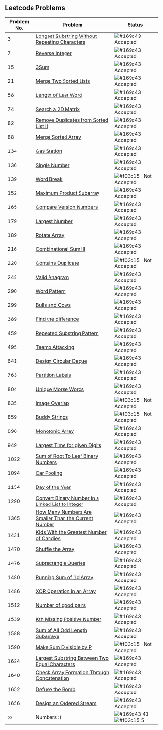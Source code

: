 ## Leetcode Problems

| Problem No. | Problem | Status
|----------|-------------|------|
3 | [Longest Substring Without Repeating Characters](https://leetcode.com/problems/longest-substring-without-repeating-characters/) | ![#169c43](https://via.placeholder.com/12/169c43/169c43?text=+) &nbsp; Accepted</br>
7 | [Reverse Integer](https://leetcode.com/problems/reverse-integer/) | ![#169c43](https://via.placeholder.com/12/169c43/169c43?text=+) &nbsp; Accepted</br>
15 | [3Sum](https://leetcode.com/problems/3sum/) | ![#169c43](https://via.placeholder.com/12/169c43/169c43?text=+) &nbsp; Accepted</br>
21 | [Merge Two Sorted Lists](https://leetcode.com/problems/merge-two-sorted-lists/) | ![#169c43](https://via.placeholder.com/12/169c43/169c43?text=+) &nbsp; Accepted</br>
58 | [Length of Last Word](https://leetcode.com/problems/length-of-last-word/) | ![#169c43](https://via.placeholder.com/12/169c43/169c43?text=+) &nbsp; Accepted</br>
74 | [Search a 2D Matrix](https://leetcode.com/problems/search-a-2d-matrix/) | ![#169c43](https://via.placeholder.com/12/169c43/169c43?text=+) &nbsp; Accepted</br>
82 | [Remove Duplicates from Sorted List II](https://leetcode.com/problems/remove-duplicates-from-sorted-list-ii/) | ![#169c43](https://via.placeholder.com/12/169c43/169c43?text=+) &nbsp; Accepted</br>
88 | [Merge Sorted Array](https://leetcode.com/problems/merge-sorted-array/) | ![#169c43](https://via.placeholder.com/12/169c43/169c43?text=+) &nbsp; Accepted</br>
134 | [Gas Station](https://leetcode.com/problems/gas-station/) | ![#169c43](https://via.placeholder.com/12/169c43/169c43?text=+) &nbsp; Accepted</br>
136 | [Single Number](https://leetcode.com/problems/single-number/) | ![#169c43](https://via.placeholder.com/12/169c43/169c43?text=+) &nbsp; Accepted</br>
139 | [Word Break](https://leetcode.com/problems/word-break/) | ![#f03c15](https://via.placeholder.com/12/f03c15/f03c15?text=+) &nbsp; Not Accepted</br>
152 | [Maximum Product Subarray](https://leetcode.com/problems/maximum-product-subarray/) | ![#169c43](https://via.placeholder.com/12/169c43/169c43?text=+) &nbsp; Accepted</br>
165 | [Compare Version Numbers](https://leetcode.com/problems/compare-version-numbers) | ![#169c43](https://via.placeholder.com/12/169c43/169c43?text=+) &nbsp; Accepted</br>
179 | [Largest Number](https://leetcode.com/problems/largest-number) | ![#169c43](https://via.placeholder.com/12/169c43/169c43?text=+) &nbsp; Accepted</br>
189 | [Rotate Array](https://leetcode.com/problems/rotate-array) | ![#169c43](https://via.placeholder.com/12/169c43/169c43?text=+) &nbsp; Accepted</br>
216 | [Combinational Sum III](https://leetcode.com/problems/combination-sum-iii) | ![#169c43](https://via.placeholder.com/12/169c43/169c43?text=+) &nbsp; Accepted</br>
220 | [Contains Duplicate](https://leetcode.com/problems/contains-duplicate-iii) | ![#f03c15](https://via.placeholder.com/12/f03c15/f03c15?text=+) &nbsp; Not Accepted</br>
242 | [Valid Anagram](https://leetcode.com/problems/valid-anagram) | ![#169c43](https://via.placeholder.com/12/169c43/169c43?text=+) &nbsp; Accepted</br>
290 | [Word Pattern](https://leetcode.com/problems/word-pattern) | ![#169c43](https://via.placeholder.com/12/169c43/169c43?text=+) &nbsp; Accepted</br>
299 | [Bulls and Cows](https://leetcode.com/problems/bulls-and-cows) | ![#169c43](https://via.placeholder.com/12/169c43/169c43?text=+) &nbsp; Accepted</br>
389 | [Find the difference](https://leetcode.com/problems/find-the-difference) | ![#169c43](https://via.placeholder.com/12/169c43/169c43?text=+) &nbsp; Accepted</br>
459 | [Repeated Substring Pattern](https://leetcode.com/problems/repeated-substring-pattern) | ![#169c43](https://via.placeholder.com/12/169c43/169c43?text=+) &nbsp; Accepted</br>
495 | [Teemo Attacking](https://leetcode.com/problems/teemo-attacking) | ![#169c43](https://via.placeholder.com/12/169c43/169c43?text=+) &nbsp; Accepted</br>
641 | [Design Circular Deque](https://leetcode.com/problems/design-circular-deque/) | ![#169c43](https://via.placeholder.com/12/169c43/169c43?text=+) &nbsp; Accepted</br>
763 | [Partition Labels](https://leetcode.com/problems/partition-labels) | ![#169c43](https://via.placeholder.com/12/169c43/169c43?text=+) &nbsp; Accepted</br>
804 | [Unique Morse Words](https://leetcode.com/problems/unique-morse-code-words) | ![#169c43](https://via.placeholder.com/12/169c43/169c43?text=+) &nbsp; Accepted</br>
835 | [Image Overlap](https://leetcode.com/problems/image-overlap) | ![#f03c15](https://via.placeholder.com/12/f03c15/f03c15?text=+) &nbsp; Not Accepted</br>
859 | [Buddy Strings](https://leetcode.com/problems/buddy-strings) | ![#f03c15](https://via.placeholder.com/12/f03c15/f03c15?text=+) &nbsp; Not Accepted</br>
896 | [Monotonic Array](https://leetcode.com/problems/monotonic-array) | ![#169c43](https://via.placeholder.com/12/169c43/169c43?text=+) &nbsp; Accepted</br>
949 | [Largest Time for given Digits](https://leetcode.com/problems/largest-time-for-given-digits) | ![#169c43](https://via.placeholder.com/12/169c43/169c43?text=+) &nbsp; Accepted</br>
1022 | [Sum of Root To Leaf Binary Numbers](https://leetcode.com/problems/sum-of-root-to-leaf-binary-numbers) | ![#169c43](https://via.placeholder.com/12/169c43/169c43?text=+) &nbsp; Accepted</br>
1094 | [Car Pooling](https://leetcode.com/problems/car-pooling) | ![#169c43](https://via.placeholder.com/12/169c43/169c43?text=+) &nbsp; Accepted</br>
1154 | [Day of the Year](https://leetcode.com/problems/day-of-the-year) | ![#169c43](https://via.placeholder.com/12/169c43/169c43?text=+) &nbsp; Accepted</br>
1290 | [Convert Binary Number in a Linked List to Integer ](https://leetcode.com/problems/convert-binary-number-in-a-linked-list-to-integer) | ![#169c43](https://via.placeholder.com/12/169c43/169c43?text=+) &nbsp; Accepted</br>
1365 | [How Many Numbers Are Smaller Than the Current Number ](https://leetcode.com/problems/how-many-numbers-are-smaller-than-the-current-number) | ![#169c43](https://via.placeholder.com/12/169c43/169c43?text=+) &nbsp; Accepted</br>
1431 | [Kids With the Greatest Number of Candies](https://leetcode.com/problems/kids-with-the-greatest-number-of-candies) | ![#169c43](https://via.placeholder.com/12/169c43/169c43?text=+) &nbsp; Accepted</br>
1470 | [Shuffle the Array](https://leetcode.com/problems/shuffle-the-array) | ![#169c43](https://via.placeholder.com/12/169c43/169c43?text=+) &nbsp; Accepted</br>
1476 | [Subrectangle Queries  ](https://leetcode.com/problems/subrectangle-queries) | ![#169c43](https://via.placeholder.com/12/169c43/169c43?text=+) &nbsp; Accepted</br>
1480 | [Running Sum of 1d Array](https://leetcode.com/problems/running-sum-of-1d-array) | ![#169c43](https://via.placeholder.com/12/169c43/169c43?text=+) &nbsp; Accepted</br>
1486 | [XOR Operation in an Array](https://leetcode.com/problems/xor-operation-in-an-array) | ![#169c43](https://via.placeholder.com/12/169c43/169c43?text=+) &nbsp; Accepted</br>
1512 | [Number of good pairs](https://leetcode.com/problems/number-of-good-pairs/) | ![#169c43](https://via.placeholder.com/12/169c43/169c43?text=+) &nbsp; Accepted</br>
1539 | [Kth Missing Positive Number](https://leetcode.com/problems/kth-missing-positive-number/) | ![#169c43](https://via.placeholder.com/12/169c43/169c43?text=+) &nbsp; Accepted</br>
1588 | [Sum of All Odd Length Subarrays](https://leetcode.com/problems/sum-of-all-odd-length-subarrays) | ![#169c43](https://via.placeholder.com/12/169c43/169c43?text=+) &nbsp; Accepted</br>
1590 | [Make Sum Divisible by P](https://leetcode.com/problems/make-sum-divisible-by-p) | ![#f03c15](https://via.placeholder.com/12/f03c15/f03c15?text=+) &nbsp; Not Accepted</br>
1624  | [Largest Substring Between Two Equal Characters](https://leetcode.com/problems/largest-substring-between-two-equal-characters) | ![#169c43](https://via.placeholder.com/12/169c43/169c43?text=+) &nbsp; Accepted</br>
1640 | [Check Array Formation Through Concatenation ](https://leetcode.com/problems/check-array-formation-through-concatenation) | ![#169c43](https://via.placeholder.com/12/169c43/169c43?text=+) &nbsp; Accepted</br>
1652 | [Defuse the Bomb](https://leetcode.com/problems/defuse-the-bomb) | ![#169c43](https://via.placeholder.com/12/169c43/169c43?text=+) &nbsp; Accepted</br>
1656| [Design an Ordered Stream](https://leetcode.com/problems/design-an-ordered-stream) | ![#169c43](https://via.placeholder.com/12/169c43/169c43?text=+) &nbsp; Accepted</br>
∞ | Numbers :) | ![#169c43](https://via.placeholder.com/15/169c43/169c43?text=+) 43 &nbsp;&nbsp;![#f03c15](https://via.placeholder.com/15/f03c15/f03c15?text=+) 5 



